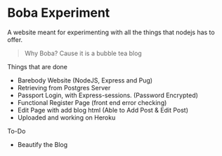 # Boba Experiment
A website meant for experimenting with all the things that nodejs has to offer. 

> Why Boba? Cause it is a bubble tea blog

Things that are done
* Barebody Website (NodeJS, Express and Pug)
* Retrieving from Postgres Server
* Passport Login, with Express-sessions. (Password Encrypted)
* Functional Register Page (front end error checking)
* Edit Page with add blog html (Able to Add Post & Edit Post)
* Uploaded and working on Heroku

To-Do
- Beautify the Blog

